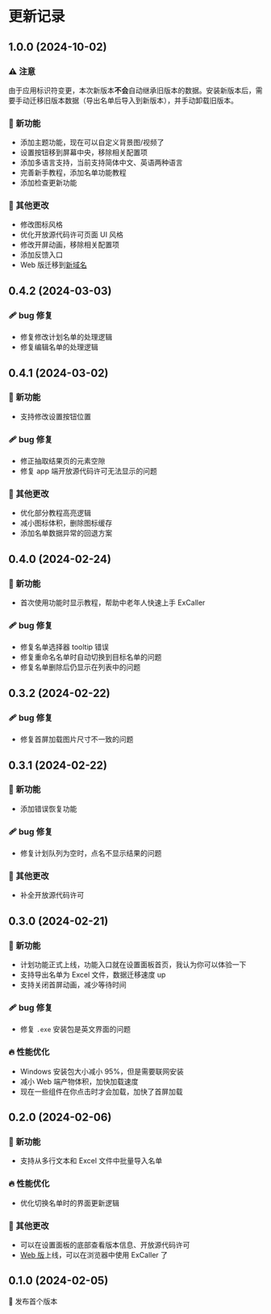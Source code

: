 # 更新记录

## 1.0.0 (2024-10-02)

### ⚠️ 注意

由于应用标识符变更，本次新版本**不会**自动继承旧版本的数据。安装新版本后，需要手动迁移旧版本数据（导出名单后导入到新版本），并手动卸载旧版本。

### 🚀 新功能

- 添加主题功能，现在可以自定义背景图/视频了
- 设置按钮移到屏幕中央，移除相关配置项
- 添加多语言支持，当前支持简体中文、英语两种语言
- 完善新手教程，添加名单功能教程
- 添加检查更新功能

### 🏡 其他更改

- 修改图标风格
- 优化开放源代码许可页面 UI 风格
- 修改开屏动画，移除相关配置项
- 添加反馈入口
- Web 版迁移到[新域名](https://ex-caller.by-ts.top)

## 0.4.2 (2024-03-03)

### 🩹 bug 修复

- 修复修改计划名单的处理逻辑
- 修复编辑名单的处理逻辑

## 0.4.1 (2024-03-02)

### 🚀 新功能

- 支持修改设置按钮位置

### 🩹 bug 修复

- 修正抽取结果页的元素空隙
- 修复 app 端开放源代码许可无法显示的问题

### 🏡 其他更改

- 优化部分教程高亮逻辑
- 减小图标体积，删除图标缓存
- 添加名单数据异常的回退方案

## 0.4.0 (2024-02-24)

### 🚀 新功能

- 首次使用功能时显示教程，帮助中老年人快速上手 ExCaller

### 🩹 bug 修复

- 修复名单选择器 tooltip 错误
- 修复重命名名单时自动切换到目标名单的问题
- 修复名单删除后仍显示在列表中的问题

## 0.3.2 (2024-02-22)

### 🩹 bug 修复

- 修复首屏加载图片尺寸不一致的问题

## 0.3.1 (2024-02-22)

### 🚀 新功能

- 添加错误恢复功能

### 🩹 bug 修复

- 修复计划队列为空时，点名不显示结果的问题

### 🏡 其他更改

- 补全开放源代码许可

## 0.3.0 (2024-02-21)

### 🚀 新功能

- 计划功能正式上线，功能入口就在设置面板首页，我认为你可以体验一下
- 支持导出名单为 Excel 文件，数据迁移速度 up
- 支持关闭首屏动画，减少等待时间

### 🩹 bug 修复

- 修复 `.exe` 安装包是英文界面的问题

### 🔥 性能优化

- Windows 安装包大小减小 95%，但是需要联网安装
- 减小 Web 端产物体积，加快加载速度
- 现在一些组件在你点击时才会加载，加快了首屏加载

## 0.2.0 (2024-02-06)

### 🚀 新功能

- 支持从多行文本和 Excel 文件中批量导入名单

### 🔥 性能优化

- 优化切换名单时的界面更新逻辑

### 🏡 其他更改

- 可以在设置面板的底部查看版本信息、开放源代码许可
- [Web 版](https://ex-caller.netlify.app/)上线，可以在浏览器中使用 ExCaller 了

## 0.1.0 (2024-02-05)

🚀 发布首个版本
